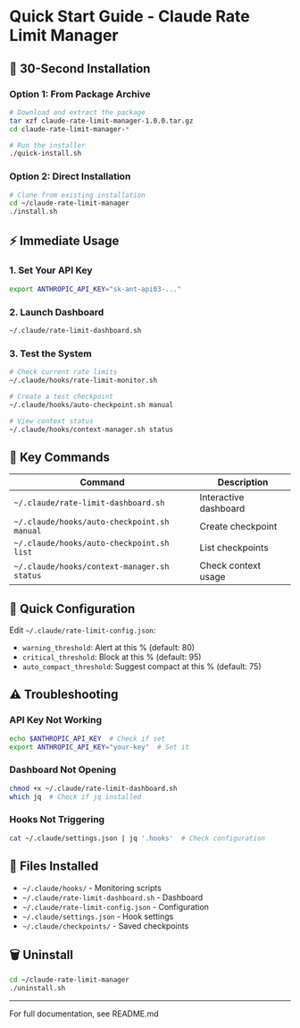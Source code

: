 # Quick Start Guide - Claude Rate Limit Manager

## 🚀 30-Second Installation

### Option 1: From Package Archive
```bash
# Download and extract the package
tar xzf claude-rate-limit-manager-1.0.0.tar.gz
cd claude-rate-limit-manager-*

# Run the installer
./quick-install.sh
```

### Option 2: Direct Installation
```bash
# Clone from existing installation
cd ~/claude-rate-limit-manager
./install.sh
```

## ⚡ Immediate Usage

### 1. Set Your API Key
```bash
export ANTHROPIC_API_KEY="sk-ant-api03-..."
```

### 2. Launch Dashboard
```bash
~/.claude/rate-limit-dashboard.sh
```

### 3. Test the System
```bash
# Check current rate limits
~/.claude/hooks/rate-limit-monitor.sh

# Create a test checkpoint
~/.claude/hooks/auto-checkpoint.sh manual

# View context status
~/.claude/hooks/context-manager.sh status
```

## 🎯 Key Commands

| Command | Description |
|---------|-------------|
| `~/.claude/rate-limit-dashboard.sh` | Interactive dashboard |
| `~/.claude/hooks/auto-checkpoint.sh manual` | Create checkpoint |
| `~/.claude/hooks/auto-checkpoint.sh list` | List checkpoints |
| `~/.claude/hooks/context-manager.sh status` | Check context usage |

## 🔧 Quick Configuration

Edit `~/.claude/rate-limit-config.json`:
- `warning_threshold`: Alert at this % (default: 80)
- `critical_threshold`: Block at this % (default: 95)
- `auto_compact_threshold`: Suggest compact at this % (default: 75)

## ⚠️ Troubleshooting

### API Key Not Working
```bash
echo $ANTHROPIC_API_KEY  # Check if set
export ANTHROPIC_API_KEY="your-key"  # Set it
```

### Dashboard Not Opening
```bash
chmod +x ~/.claude/rate-limit-dashboard.sh
which jq  # Check if jq installed
```

### Hooks Not Triggering
```bash
cat ~/.claude/settings.json | jq '.hooks'  # Check configuration
```

## 📝 Files Installed

- `~/.claude/hooks/` - Monitoring scripts
- `~/.claude/rate-limit-dashboard.sh` - Dashboard
- `~/.claude/rate-limit-config.json` - Configuration
- `~/.claude/settings.json` - Hook settings
- `~/.claude/checkpoints/` - Saved checkpoints

## 🗑️ Uninstall

```bash
cd ~/claude-rate-limit-manager
./uninstall.sh
```

---
For full documentation, see README.md